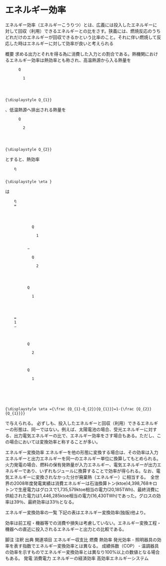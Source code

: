 # エネルギー効率

エネルギー効率（エネルギーこうりつ）とは、広義には投入したエネルギーに対して回収（利用）できるエネルギーとの比をさす。狭義には、燃焼反応のうちどれだけのエネルギーが回収できるかという比率のこと。それに伴い燃焼して反応した時はエネルギーに対して効率が良いと考えられる

概要
求める出力とそれを得る為に消費した入力との割合である。熱機関におけるエネルギー効率は熱効率とも称され、高温熱源から入る熱量を 
  
    
      
        
          Q
          
            1
          
        
      
    
    {\displaystyle Q_{1}}
  
、低温熱源へ排出される熱量を 
  
    
      
        
          Q
          
            2
          
        
      
    
    {\displaystyle Q_{2}}
  
 とすると、熱効率 
  
    
      
        η
      
    
    {\displaystyle \eta }
  
 は

  
    
      
        η
        =
        
          
            
              
                Q
                
                  1
                
              
              −
              
                Q
                
                  2
                
              
            
            
              Q
              
                1
              
            
          
        
        =
        1
        −
        
          
            
              Q
              
                2
              
            
            
              Q
              
                1
              
            
          
        
      
    
    {\displaystyle \eta ={\frac {Q_{1}-Q_{2}}{Q_{1}}}=1-{\frac {Q_{2}}{Q_{1}}}}
  

で与えられる。
必ずしも、投入したエネルギーと回収（利用）できるエネルギーの形態は、同一ではない。例えば、太陽電池の場合、受光エネルギーに対する、出力電気エネルギーの比で、エネルギー効率をさす場合もある。ただし、この場合においては変換効率と称することが多い。

エネルギー変換効率
エネルギーを他の形態に変換する場合は、その効率は入力エネルギーと出力エネルギーを同一のエネルギー単位に換算してもとめられる。火力発電の場合、燃料の保有発熱量が入力エネルギー、電気エネルギーが出力エネルギーであり、いずれもジュールに換算することで効率が得られる。なお、電気エネルギーに変換されなかった分が廃棄熱（エネルギー）に相当する。　全世界の2008年度発電実績は消費エネルギーは石油換算トン(ktoe)4,398,768キロトンで生産電力はグロスで1,735,579ktoe相当の電力(20,185TWh)、最終消費に供給された電力は1,446,285ktoe相当の電力(16,430TWh)であった。グロスの効率は39％、最終効率は33％となる。

エネルギー変換効率の一覧
下記の表はエネルギー変換効率(独版)他より。

効率は前工程・機器等での消費や損失は考慮していない。エネルギー変換工程・機器への直近に投入されるエネルギーと出力との比較である。

脚注
注釈
出典
関連項目
エネルギー収支比
燃費
熱効率
発光効率 - 照明器具の効率を表す指数でエネルギー変換効率とは異なる。
成績係数（COP） - 温調器具の効率を示すものでエネルギー変換効率とは異なり100%以上の数値となる場合もある。
発電
消費電力
エネルギーの経済効率
高効率エネルギーシステム